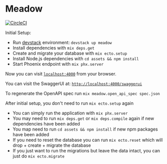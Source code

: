 # Meadow

[![CircleCI](https://circleci.com/gh/nulib/meadow.svg?style=svg)](https://circleci.com/gh/nulib/meadow)

Initial Setup:

* Run [devstack](https://github.com/nulib/devstack) environment: `devstack up meadow`
* Install dependencies with `mix deps.get`
* Create and migrate your database with `mix ecto.setup`
* Install Node.js dependencies with `cd assets && npm install`
* Start Phoenix endpoint with `mix phx.server`

Now you can visit [`localhost:4000`](http://localhost:4000) from your browser.

You can visit the SwaggerUI at: [`http://localhost:4000/swaggerui`](http://localhost:4000/swaggerui)

To regenerate the OpenAPI spec run
`mix meadow.open_api_spec spec.json`

After initial setup, you don't need to run `mix ecto.setup` again
 * You can simply run the application with `mix phx.server`
 * You may need to run `mix deps.get` or `mix deps.compile` again if new dependencies have been added
 * You map need to run `cd assets && npm install` if new npm packages have been added
 * If you need to reset the database you can run `mix ecto.reset` which will drop + create + migrate the database
 * If you just want to run the migrations but leave the data intact, you can just do `mix ecto.migrate`

